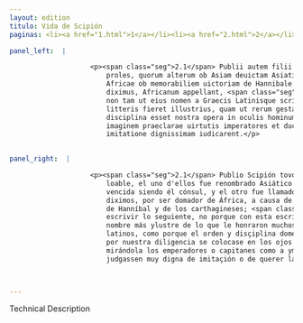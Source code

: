 ```yaml
---
layout: edition
titulo: Vida de Scipión
paginas: <li><a href="1.html">1</a></li><li><a href="2.html">2</a></li><li><a href="3.html">3</a></li><li><a href="4.html">4</a></li><li><a href="5.html">5</a></li><li><a href="6.html">6</a></li><li><a href="7.html">7</a></li><li><a href="8.html">8</a></li><li><a href="9.html">9</a></li><li><a href="10.html">10</a></li><li><a href="11.html">11</a></li><li><a href="12.html">12</a></li><li><a href="13.html">13</a></li><li><a href="14.html">14</a></li><li><a href="15.html">15</a></li><li><a href="16.html">16</a></li><li><a href="17.html">17</a></li><li><a href="18.html">18</a></li><li><a href="19.html">19</a></li><li><a href="20.html">20</a></li><li><a href="21.html">21</a></li><li><a href="22.html">22</a></li><li><a href="23.html">23</a></li><li><a href="24.html">24</a></li><li><a href="25.html">25</a></li><li><a href="26.html">26</a></li><li><a href="27.html">27</a></li><li><a href="28.html">28</a></li><li><a href="29.html">29</a></li><li><a href="30.html">30</a></li><li><a href="31.html">31</a></li><li><a href="32.html">32</a></li><li><a href="33.html">33</a></li><li><a href="34.html">34</a></li><li><a href="35.html">35</a></li><li><a href="36.html">36</a></li><li><a href="37.html">37</a></li><li><a href="38.html">38</a></li><li><a href="39.html">39</a></li><li><a href="40.html">40</a></li><li><a href="41.html">41</a></li><li><a href="42.html">42</a></li><li><a href="43.html">43</a></li><li><a href="44.html">44</a></li><li><a href="45.html">45</a></li><li><a href="46.html">46</a></li><li><a href="47.html">47</a></li><li><a href="48.html">48</a></li><li><a href="49.html">49</a></li><li><a href="50.html">50</a></li><li><a href="51.html">51</a></li><li><a href="52.html">52</a></li><li><a href="53.html">53</a></li><li><a href="54.html">54</a></li><li><a href="55.html">55</a></li><li><a href="56.html">56</a></li><li><a href="57.html">57</a></li><li><a href="58.html">58</a></li><li><a href="59.html">59</a></li><li><a href="60.html">60</a></li><li><a href="61.html">61</a></li><li><a href="62.html">62</a></li><li><a href="63.html">63</a></li><li><a href="64.html">64</a></li><li><a href="65.html">65</a></li><li><a href="66.html">66</a></li><li><a href="67.html">67</a></li><li><a href="68.html">68</a></li><li><a href="69.html">69</a></li><li><a href="70.html">70</a></li><li><a href="71.html">71</a></li><li><a href="72.html">72</a></li><li><a href="73.html">73</a></li><li><a href="74.html">74</a></li>

panel_left:  |

                    <p><span class="seg">2.1</span> Publii autem filii fuere Scipiones duo egregia sine dubio
                        proles, quorum alterum ob Asiam deuictam Asiaticum, alterum uero domitorem
                        Africae ob memorabiliem uictoriam de Hannibale et de Poenis, ut supra
                        diximus, Africanum appellant, <span class="seg">2</span> de quo haec scribenda suscepimus,
                        non tam ut eius nomen a Graecis Latinisque scriptoribus celebratum his
                        litteris fieret illustrius, quam ut rerum gestarum series et domestica
                        disciplina esset nostra opera in oculis hominum collocata, quam ueluti
                        imaginem praeclarae uirtutis imperatores et duces cum intuerentur,
                        imitatione dignissimam iudicarent.</p>
                

panel_right:  |

                    <p><span class="seg">2.1</span> Publio Scipión tovo dos fijos Scipiones, sin dubda prole muy
                        loable, el uno d'ellos fue renombrado Asiático por ser Asia sojugada o
                        vencida siendo él cónsul, y el otro fue llamado Africano, segund suso
                        diximos, por ser domador de África, a causa de la memorable victoria que ovo
                        de Hanníbal y de los carthagineses; <span class="seg">2</span> de quien nos encargamos
                        escrivir lo seguiente, no porque con esta escriptura oviesse de se fazer su
                        nombre más ylustre de lo que le honraron muchos otros escriptores griegos y
                        latinos, como porque el orden y disçiplina doméstica de sus buenas fazañas
                        por nuestra diligencia se colocase en los ojos de los ombres, porque
                        mirándola los emperadores o capitanes como a ymagen de muy clara virtud, la
                        judgassen muy digna de imitaçión o de querer la remedar. </p>

                

---
```


Technical Description 